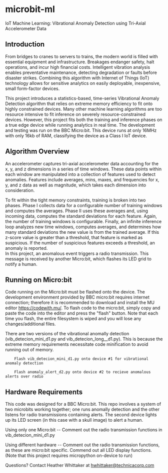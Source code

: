 # microbit-ml
IoT Machine Learning: Vibrational Anomaly Detection using Tri-Axial Accelerometer Data

## Introduction
From bridges to cranes to servers to trains, the modern world is filled with essential equipment and infrastructure. Breakages endanger safety, halt operations, and incur high financial costs. Intelligent vibration analysis enables preventative maintenance, detecting degradation or faults before disaster strikes. Combining this algorithm with Internet of Things (IoT) technology allows for sensitive analytics on easily deployable, inexpensive, small form-factor devices. 

This project introduces a statistics-based, time-series Vibrational Anomaly Detection algorithm that relies on extreme memory efficiency to fit onto highly constrained devices. Many other machine learning algorithms are too resource intensive to fit inference on severely resource-constrained devices. However, this project fits both the training and inference phases on a true edge device while running analytics in real time. The development and testing was run on the BBC Micro:bit. This device runs at only 16MHz with only 16kb of RAM, classifying the device as a Class I IoT device. 

## Algorithm Overview

An accelerometer captures tri-axial accelerometer data accounting for the x, y, and z dimensions in a series of time windows. These data points within each window are manipulated into a collection of features used to detect anomalies. Features include averages, mins, maxes, and frequencies for x, y, and z data as well as magnitude, which takes each dimension into consideration.

To fit within the tight memory constraints, training is broken into two phases. Phase I collects data for a configurable number of training windows and computes the averages. Phase II uses these averages and, using incoming data, computes the standard deviations for each feature. Again, the number of training windows is configurable. Finally, an infinite inference loop analyzes new time windows, computes averages, and determines how many standard deviations the new value is from the trained average. If this z-score value is greater than a threshold, that feature is marked as suspicious. If the number of suspicious features exceeds a threshold, an anomaly is reported.  
In this project, an anomalous event triggers a radio transmission. This message is received by another Micro:bit, which flashes its LED grid to notify a human. 

## Running on Micro:bit

Code running on the Micro:bit must be flashed onto the device. The development environment provided by BBC micro:bit requires internet connection; therefore it is recommended to download and install the MU editor https://codewith.mu/. To flash code to the micro:bit, simply copy and paste the code into the editor and press the "flash" button. Note that each time you flash, the entire filesystem is wiped and you will lose any changes/additional files. 

There are two versions of the vibrational anomally detection (vib_detecion_mini_d1.py and vib_detecion_long__d1.py). This is because the extreme memory requirements necessitate code minification to avoid running out of memory. 

        Flash vib_detecion_mini_d1.py onto device #1 for vibrational anomaly detection

        Flash anomaly_alert_d2.py onto device #2 to recieve anomalous alerts over radio

## Hardware Requirements

This code was designed for a BBC Micro:bit. This repo involves a system of two microbits working together; one runs anomally detection and the other listens for radio transmissions containing alerts. The second device lights up its LED screen (in this case with a skull image) to alert a human. 

Using only one Micro:bit -- Comment out the radio transmission functions in vib_detecion_mini_d1.py 

Using different hardware -- Comment out the radio transmission functions, as these are micro:bit specific. Commend out all LED display functions. (Note that this project requires micropython on-device to run)


Questions? Contact Heather Whittaker at hwhittaker@technicacorp.com
